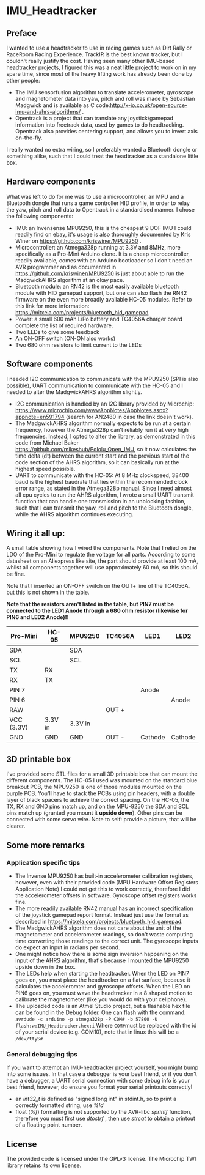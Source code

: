 # IMU_Headtracker
## Preface
I wanted to use a headtracker to use in racing games such as Dirt Rally or RaceRoom Racing Experience. TrackIR is the best known tracker, but I couldn't really justify the cost. Having seen many other IMU-based headtracker projects, I figured this was a neat little project to work on in my spare time, since most of the heavy lifting work has already been done by other people:
- The IMU sensorfusion algorithm to translate accelerometer, gyroscope and magnetometer data into yaw, pitch and roll was made by Sebastian Madgwick and is available as C code:http://x-io.co.uk/open-source-imu-and-ahrs-algorithms/ .
- Opentrack is a project that can translate any joystick/gamepad information into freetrack data, used by games to do headtracking. Opentrack also provides centering support, and allows you to invert axis on-the-fly.

I really wanted no extra wiring, so I preferably wanted a Bluetooth dongle or something alike, such that I could treat the headtracker as a standalone little box.

## Hardware components
What was left to do for me was to use a microcontroller, an MPU and a Bluetooth dongle that runs a game controller HID profile, in order to relay the yaw, pitch and roll data to Opentrack in a standardised manner. I chose the following components:
- IMU: an Invensense MPU9250, this is the cheapest 9 DOF IMU I could readily find on ebay, it's usage is also thoroughly documented by Kris Winer on https://github.com/kriswiner/MPU9250 .
- Microcontroller: an Atmega328p running at 3.3V and 8MHz, more specifically as a Pro-Mini Arduino clone. It is a cheap microcontroller, readily available, comes with an Arduino bootloader so I don't need an AVR programmer and as documented in https://github.com/kriswiner/MPU9250 is just about able to run the MadgwickAHRS algorithm at an okay pace.
- Bluetooth module: an RN42 is the most easily available bluetooth module with HID gamepad support, but one can also flash the RN42 firmware on the even more broadly available HC-05 modules. Refer to this link for more information: https://mitxela.com/projects/bluetooth_hid_gamepad
- Power: a small 600 mAh LiPo battery and TC4056A charger board complete the list of required hardware.
- Two LEDs to give some feedback
- An ON-OFF switch (ON-ON also works)
- Two 680 ohm resistors to limit current to the LEDs

## Software components
I needed I2C communication to communicate with the MPU9250 (SPI is also possible), UART communication to communicate with the HC-05 and I needed to alter the MadgwickAHRS algorithm slightly.
- I2C communication is handled by an I2C library provided by Microchip: https://www.microchip.com/wwwAppNotes/AppNotes.aspx?appnote=en591794 (search for AN2480 in case the link doesn't work).
- The MadgwickAHRS algorithm normally expects to be run at a certain frequency, however the Atmega328p can't reliably run it at very high frequencies. Instead, I opted to alter the library, as demonstrated in this code from Michael Baker https://github.com/mikeshub/Pololu_Open_IMU, so it now calculates the time delta (dt) between the current start and the previous start of the code section of the AHRS algorithm, so it can basically run at the highest speed possible.
- UART to communicate with the HC-05: At 8 MHz clockspeed, 38400 baud is the highest baudrate that lies within the recommended clock error range, as stated in the Atmega328p manual. Since I need almost all cpu cycles to run the AHRS algorithm, I wrote a small UART transmit function that can handle one transmission in an unblocking fashion, such that I can transmit the yaw, roll and pitch to the Bluetooth dongle, while the AHRS algorithm continues executing.

## Wiring it all up:
A small table showing how I wired the components. Note that I relied on the LDO of the Pro-Mini to regulate the voltage for all parts. According to some datasheet on an Aliexpress like site, the part should provide at least 100 mA, whilst all components together will use approximately 60 mA, so this should be fine.

Note that I inserted an ON-OFF switch on the OUT+ line of the TC4056A, but this is not shown in the table.

**Note that the resistors aren't listed in the table, but PIN7 must be connected to the LED1 Anode through a 680 ohm resistor (likewise for PIN6 and LED2 Anode)!!**

| Pro-Mini   | HC-05   | MPU9250 | TC4056A | LED1    | LED2    |
| ---------- | ------- | ------- | ------- | ------- | ------- |
| SDA        |         | SDA     |         |         |         |
| SCL        |         | SCL     |         |         |         |
| TX         | RX      |         |         |         |         |
| RX         | TX      |         |         |         |         |
| PIN 7      |         |         |         | Anode   |         |
| PIN 6      |         |         |         |         | Anode   |
| RAW        |         |         | OUT +   |         |         |
| VCC (3.3V) | 3.3V in | 3.3V in |         |         |         |
| GND        | GND     | GND     | OUT -   | Cathode | Cathode |

## 3D printable box
I've provided some STL files for a small 3D printable box that can mount the different components. The HC-05 I used was mounted on the standard blue breakout PCB, the MPU9250 is one of those modules mounted on the purple PCB. You'll have to stack the PCBs using pin headers, with a double layer of black spacers to achieve the correct spacing. On the HC-05, the TX, RX and GND pins match up, and on the MPU-9250 the SDA and SCL pins match up (granted you mount it **upside down**). Other pins can be connected with some servo wire. Note to self: provide a picture, that will be clearer.

## Some more remarks
### Application specific tips
- The Invense MPU9250 has built-in accelerometer calibration registers, however, even with their provided code (MPU Hardware Offset Registers Application Note) I could not get this to work correctly, therefore I did the accelerometer offsets in software. Gyroscope offset registers works fine.
- The more readily available RN42 manual has an incorrect specification of the joystick gamepad report format. Instead just use the format as described in https://mitxela.com/projects/bluetooth_hid_gamepad.
- The MadgwickAHRS algorithm does not care about the unit of the magnetometer and accelerometer readings, so don't waste computing time converting those readings to the correct unit. The gyroscope inputs do expect an input in radians per second.
- One might notice how there is some sign inversion happening on the input of the AHRS algorithm, that's because I mounted the MPU9250 upside down in the box.
- The LEDs help when starting the headtracker. When the LED on PIN7 goes on, you must place the headtracker on a flat surface, because it calculates the acceleromter and gyroscope offsets. When the LED on PIN6 goes on, you must wave the headtracker in a 8 shaped motion to calibrate the magnetometer (like you would do with your cellphone).
- The uploaded code is an Atmel Studio project, but a flashable hex file can be found in the Debug folder. One can flash with the command: `avrdude -c arduino -p atmega328p -P COM# -b 57800 -U flash:w:IMU_Headtracker.hex:i` Where `COM#`must be replaced with the id of your serial device (e.g. COM10), note that in linux this will be a `/dev/ttyS#`

### General debugging tips
If you want to attempt an IMU-headtracker project yourself, you might bump into some issues. In that case a debugger is your best friend, or if you don't have a debugger, a UART serial connection with some debug info is your best friend, however, do ensure you format your serial printouts correctly!
- an *int32_t* is defined as "signed long int" in stdint.h, so to print a correctly formatted string, use *%ld*
- float (*%f*) formatting is not supported by the AVR-libc *sprintf* function, therefore you must first use *dtostrf* , then use *strcat* to obtain a printout of a floating point number.

## License
The provided code is licensed under the GPLv3 license. The Microchip TWI library retains its own license.

